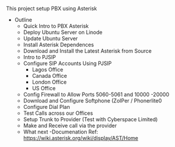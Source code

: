 This project  setup PBX  using Asterisk 
-  Outline
   - Quick Intro to PBX Asterisk  
   - Deploy Ubuntu Server  on Linode
   - Update Ubuntu Server
   - Install Asterisk Dependences
   - Download and Install the Latest Asterisk from Source
   - Intro to PJSIP
    - Configure SIP Accounts Using PJSIP
        - Lagos Office
        - Canada Office
        - London Office
         - US Office
    - Config Firewall to Allow Ports 5060-5061   and 10000 -20000
    - Download and Configure Softphone (ZoIPer / Phonerlite0
    - Configure Dial Plan
    - Test Calls across our Offices
    - Setup Trunk to Provider (Test with Cyberspace Limited)
    - Make and Receive call via the provider
    - What next
       -Documenation Ref: https://wiki.asterisk.org/wiki/display/AST/Home
